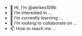 - 👋 Hi, I’m @derkes109b
- 👀 I’m interested in ...
- 🌱 I’m currently learning ...
- 💞️ I’m looking to collaborate on ...
- 📫 How to reach me ...

<!---
derkes109b/derkes109b is a ✨ special ✨ repository because its `README.md` (this file) appears on your GitHub profile.
You can click the Preview link to take a look at your changes.
--->
